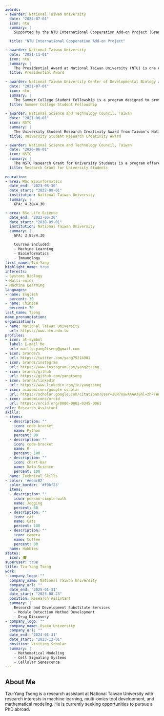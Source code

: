 ```yaml
---
awards:
- awarder: National Taiwan University
  date: "2024-07-01"
  icon: ntu
  summary: |
    Supported by the NTU International Cooperation Add-on Project (Grant: 112L8503), I joined Dr. Okada's lab in Japan as visiting scholar to study mathematical modeling of cell signaling systems. There, I developed a mathematical model of cellular senescence and successfully simulated nuclear NFκB levels under various conditions.

  title: "NTU International Cooperation Add-on Project"

- awarder: National Taiwan University
  date: "2021-11-01"
  icon: ntu
  summary: |
    The Presidential Award at National Taiwan University (NTU) is one of the university’s highest honors, awarded to students who have made outstanding academic performance.
  title: Presidential Award
  
- awarder: National Taiwan University Center of Developmental Biology and Regenerative Medicine
  date: "2021-07-01"
  icon: ntu
  summary: |
    The Summer College Student Fellowship is a program designed to provide undergraduate students with hands-on research experience in cutting-edge fields such as developmental biology, regenerative medicine, and related disciplines. This fellowship aims to inspire and train the next generation of researchers by immersing them in academic and experimental environments.
  title: Summer College Student Fellowship
  
- awarder: National Science and Technology Council, Taiwan
  date: "2021-06-01"
  icon: NSTC
  summary: |
    The University Student Research Creativity Award from Taiwan's National Science and Technology Council (NSTC) is a prestigious honor awarded to students who demonstrate exceptional research achievements upon completing the NSTC Research Grant for University Students.
  title: University Student Research Creativity Award

- awarder: National Science and Technology Council, Taiwan
  date: "2020-06-01"
  icon: NSTC
  summary: |
    The NSTC Research Grant for University Students is a program offered by the National Science and Technology Council (NSTC) of Taiwan. It aims to encourage undergraduate students to participate in academic research projects, enhancing their practical research skills and fostering innovation.
  title: Research Grant for University Students
  
education:
- area: MSc Bioinformatics
  date_end: "2023-06-30"
  date_start: "2022-09-01"
  institution: National Taiwan University
  summary: |
    GPA: 4.30/4.30

- area: BSc Life Science
  date_end: "2022-06-30"
  date_start: "2018-09-01"
  institution: National Taiwan University
  summary: |
    GPA: 3.85/4.30

    Courses included:
    - Machine Learning
    - Bioinformatics
    - Immunology
first_name: Tzu-Yang
highlight_name: true
interests:
- Systems Biology
- Multi-omics
- Machine Learning
languages:
- name: English
  percent: 30
- name: Chinese
  percent: 70
last_name: Tseng
name_pronunciation:
organizations:
- name: National Taiwan University
  url: https://www.ntu.edu.tw
profiles:
- icon: at-symbol
  label: E-mail Me
  url: mailto:yang2tseng@gmail.com
- icon: brands/x
  url: https://twitter.com/yang75214981
- icon: brands/instagram
  url: https://www.instagram.com/yang2tseng
- icon: brands/github
  url: https://github.com/yangtseng
- icon: brands/linkedin
  url: https://www.linkedin.com/in/yangtseng
- icon: academicons/google-scholar
  url: https://scholar.google.com/citations?user=2GR7oxwAAAAJ&hl=zh-TW&oi=ao
- icon: academicons/orcid
  url: https://orcid.org/0000-0002-0345-0061
role: Research Assistant
skills:
- items:
  - description: ""
    icon: code-bracket
    name: Python
    percent: 90
  - description: ""
    icon: code-bracket
    name: R
    percent: 100
  - description: ""
    icon: chart-bar
    name: Data Science
    percent: 100
  name: Technical Skills
- color: '#eeac02'
  color_border: '#f0bf23'
  items:
  - description: ""
    icon: person-simple-walk
    name: Jogging
    percent: 80
  - description: ""
    icon: cat
    name: Cats
    percent: 100
  - description: ""
    icon: camera
    name: Coffee
    percent: 80
  name: Hobbies
status:
  icon: 🎓
superuser: true
title: Tzu-Yang Tseng
work:
- company_logo: ""
  company_name: National Taiwan University
  company_url: ""
  date_end: "2025-01-31"
  date_start: "2023-08-23"
  position: Research Assistant
  summary: |
    Research and Development Substitute Services
    - Module Detection Method Development
    - Drug Discovery
- company_logo: ""
  company_name: Osaka University
  company_url: ""
  date_end: "2024-01-31"
  date_start: "2023-12-01"
  position: Visiting Scholar
  summary: |
    - Mathematical Modeling
    - Cell Signaling Systems
    - Cellular Senescence
---
```


## About Me

Tzu-Yang Tseng is a research assistant at National Taiwan University with research interests in machine learning, multi-omics tool development, and mathematical modeling. He is currently seeking opportunities to pursue a PhD abroad.
